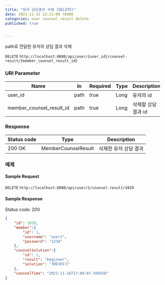 ```yaml
---
title: "유저 상담결과 삭제 [DELETE]"
date: 2021-11-15 22:21:00 +0900
categories: user counsel result delete
published: true


---
```


path로 전달된 유저의 상담 결과 삭제

`DELETE` `http://localhost:8080/api/user/{user_id}/counsel-result/{member_counsel_result_id}`

### URI Parameter

| Name                     | In   | Required | Type | Description         |
| ------------------------ | ---- | -------- | ---- | ------------------- |
| user_id                  | path | true     | Long | 유저의 id           |
| member_counsel_result_id | path | true     | Long | 삭제할 상담 결과 id |

### Response

| Status code | Type                | Description           |
| ----------- | ------------------- | --------------------- |
| 200 OK      | MemberCounselResult | 삭제한 유저 상담 결과 |



### 예제

#### Sample Request

`DELETE` `http://localhost:8080/api/user/1/counsel-result/1029`

#### Sample Response

Status code: 200

```json
{
    "id": 1029,
    "member":{
        "id": 1,
        "username": "user1",
        "password": "1234"
    },
    "counselSolution":{
        "id": 1,
        "result": "beginner",
        "solution": "계획세우기"
    },
    "counselTime": "2021-11-16T17:09:07.589558"
}
```

